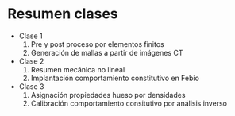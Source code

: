 # Resumen clases

- Clase 1
  1. Pre y post proceso por elementos finitos
  2. Generación de mallas a partir de imágenes CT
- Clase 2
  1. Resumen mecánica no lineal
  2. Implantación comportamiento constitutivo en Febio
- Clase 3
  1. Asignación propiedades hueso por densidades
  2. Calibración comportamiento consitutivo por análisis inverso
